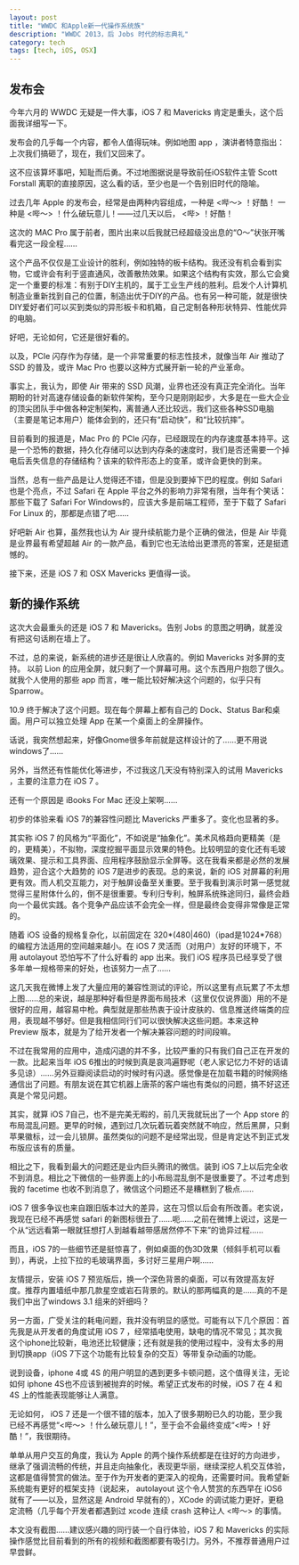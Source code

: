 ```yaml
---
layout: post
title: "WWDC 和Apple新一代操作系统族"
description: "WWDC 2013，后 Jobs 时代的标志典礼"
category: tech
tags: [tech, iOS, OSX]
---
```



## 发布会

今年六月的 WWDC 无疑是一件大事，iOS 7 和 Mavericks 肯定是重头，这个后面我详细写一下。

发布会的几乎每一个内容，都令人值得玩味。例如地图 app ，演讲者特意指出：上次我们搞砸了，现在，我们又回来了。

这不应该算坏事吧，知耻而后勇。不过地图据说是导致前任iOS软件主管 Scott Forstall 离职的直接原因，这么看的话，至少也是一个告别旧时代的隐喻。

过去几年 Apple 的发布会，经常是由两种内容组成，一种是 &lt;哔～&gt; ！好酷！ 一种是 &lt;哔～&gt; ！什么破玩意儿！——过几天以后， &lt;哔&gt; ！好酷！

这次的 MAC Pro 属于前者，图片出来以后我就已经超级没出息的“O～”状张开嘴看完这一段全程……

这个产品不仅仅是工业设计的胜利，例如独特的板卡结构。我还没有机会看到实物，它或许会有利于竖直通风，改善散热效果。如果这个结构有实效，那么它会奠定一个重要的标准：有别于DIY主机的，属于工业生产线的胜利。启发个人计算机制造业重新找到自己的位置，制造出优于DIY的产品。也有另一种可能，就是很快DIY爱好者们可以买到类似的异形板卡和机箱，自己定制各种形状特异、性能优异的电脑。

好吧，无论如何，它还是很好看的。

以及，PCIe 闪存作为存储，是一个非常重要的标志性技术，就像当年 Air 推动了 SSD 的普及，或许 Mac Pro 也要以这种方式展开新一轮的产业革命。

事实上，我认为，即使 Air 带来的 SSD 风潮，业界也还没有真正完全消化。当年期盼的针对高速存储设备的新软件架构，至今只是刚刚起步，大多是在一些大企业的顶尖团队手中做各种定制架构，离普通人还比较远，我们这些各种SSD电脑（主要是笔记本用户）能体会到的，还只有“启动快”，和“比较抗摔”。

目前看到的报道是，Mac Pro 的 PCIe 闪存，已经跟现在的内存速度基本持平。这是一个恐怖的数据，持久化存储可以达到内存条的速度时，我们是否还需要一个掉电后丢失信息的存储结构？该来的软件形态上的变革，或许会更快的到来。

当然，总有一些产品是让人觉得还不错，但是没到要掉下巴的程度。例如 Safari 也是个亮点，不过 Safari 在 Apple 平台之外的影响力非常有限，当年有个笑话：那些下载了 Safari For Windows的，应该大多是前端工程师，至于下载了 Safari For Linux 的，那都是点错了吧……

好吧新 Air 也算，虽然我也认为 Air 提升续航能力是个正确的做法，但是 Air 毕竟是业界最有希望超越 Air 的一款产品，看到它也无法给出更漂亮的答案，还是挺遗憾的。

接下来，还是 iOS 7 和 OSX Mavericks 更值得一谈。

## 新的操作系统

这次大会最重头的还是 iOS 7 和 Mavericks。告别 Jobs 的意图之明确，就差没有把这句话刷在墙上了。

不过，总的来说，新系统的进步还是很让人欣喜的。例如 Mavericks 对多屏的支持。 以前 Lion 的应用全屏，就只剩了一个屏幕可用。这个东西用户抱怨了很久。就我个人使用的那些 app 而言，唯一能比较好解决这个问题的，似乎只有 Sparrow。

10.9 终于解决了这个问题。现在每个屏幕上都有自己的 Dock、Status Bar和桌面。用户可以独立处理 App 在某一个桌面上的全屏操作。

话说，我突然想起来，好像Gnome很多年前就是这样设计的了……更不用说windows了……

另外，当然还有性能优化等进步，不过我这几天没有特别深入的试用 Mavericks ，主要的注意力在 iOS 7 。

还有一个原因是 iBooks For Mac 还没上架啊……

初步的体验来看 iOS 7的兼容性问题比 Mavericks 严重多了。变化也显著的多。

其实称 iOS 7 的风格为“平面化”，不如说是“抽象化”。美术风格趋向更精美（是的，更精美），不拟物，深度挖掘平面显示效果的特色。比较明显的变化还有毛玻璃效果、提示和工具界面、应用程序鼓励显示全屏等。这在我看来都是必然的发展趋势，迎合这个大趋势的 iOS 7是进步的表现。总的来说，新的 iOS 对屏幕的利用更有效。而人机交互能力，对于触屏设备至关重要。至于我看到演示时第一感觉就觉得三星附体什么的，倒不是很重要。专利归专利，触屏系统殊途同归，最终会趋向一个最优实践。各个竞争产品应该不会完全一样，但是最终会变得非常像是正常的。

随着 iOS 设备的规格复杂化，以前固定在 320\*(480\|460)（ipad是1024\*768）的编程方法适用的空间越来越小。在 iOS 7 灵活而（对用户）友好的环境下，不用 autolayout 恐怕写不了什么好看的 app 出来。我们 iOS 程序员已经享受了很多年单一规格带来的好处，也该努力一点了……

这几天我在微博上发了大量应用的兼容性测试的评论，所以这里有点玩累了不太想上图……总的来说，越是那种好看但是界面布局技术（这里仅仅说界面）用的不是很好的应用，越容易中枪。典型就是那些热衷于设计皮肤的、信息推送终端类的应用，表现越不够好。但是我相信同行们可以很快解决这些问题。本来这种 Preview 版本，就是为了给开发者一个解决兼容问题的时间段嘛。

不过在我常用的应用中，造成闪退的并不多，比较严重的只有我们自己正在开发的一款。比起来当年 iOS 6推出的时候到真是哀鸿遍野呢（老人家记忆力不好的话请多见谅）……另外豆瓣阅读启动的时候时有闪退。感觉像是在加载书籍的时候网络通信出了问题。有朋友说在其它机器上唐茶的客户端也有类似的问题，搞不好这还真是个常见问题。

其实，就算 iOS 7自己，也不是完美无暇的，前几天我就玩出了一个 App store 的布局混乱问题。更早的时候，遇到过几次玩着玩着突然就不响应，然后黑屏，只剩苹果徽标，过一会儿锁屏。虽然类似的问题不是经常出现，但是肯定达不到正式发布版应该有的质量。

相比之下，我看到最大的问题还是业内巨头腾讯的微信。装到 iOS 7上以后完全收不到消息。相比之下微信的一些界面上的小布局混乱倒不是很重要了。不过考虑到我的 facetime 也收不到消息了，微信这个问题还不是糟糕到了极点……

iOS 7 很多争议也来自跟旧版本过大的差异，这在习惯以后会有所改善。老实说，我现在已经不再感觉 safari 的新图标很丑了……呃……之前在微博上说过，这是一个从“远远看第一眼就狂想打人到越看越带感居然停不下来”的诡异过程……

而且，iOS 7的一些细节还是挺惊喜了，例如桌面的伪3D效果（倾斜手机可以看到），再说，上拉下拉的毛玻璃界面，多讨好三星用户啊……

友情提示，安装 iOS 7 预览版后，换一个深色背景的桌面，可以有效提高友好度。推荐内置墙纸中那几款星空或岩石背景的。默认的那两幅真的是……真的不是我们中出了windows 3.1 组来的奸细吗？

另一方面，广受关注的耗电问题，我并没有明显的感觉。可能有以下几个原因：首先我是从开发者的角度试用 iOS 7 ，经常插电使用，缺电的情况不常见；其次我这个iphone比较新，电池还比较健康；还有就是我的使用过程中，没有太多的用到切换app（iOS 7下这个功能有比较复杂的交互）等带复杂动画的功能。

说到设备，iphone 4或 4S 的用户明显的遇到更多卡顿问题，这个值得关注，无论如何 iphone 4S也不应该到被抛弃的时候。希望正式发布的时候，iOS 7 在 4 和 4S 上的性能表现能够让人满意。

无论如何， iOS 7 还是一个很不错的版本，加入了很多期盼已久的功能，至少我已经不再感觉“&lt;哔～&gt; ！什么破玩意儿！”，至于会不会最终变成“&lt;哔&gt; ！好酷！”，我很期待。

单单从用户交互的角度，我认为 Apple 的两个操作系统都是在往好的方向进步，继承了强调流畅的传统，并且走向抽象化，表现更华丽，继续深挖人机交互体验，这都是值得赞赏的做法。至于作为开发者的更深入的视角，还需要时间。我希望新系统能有更好的框架支持（说起来， autolayout 这个令人赞赏的东西早在 iOS6 就有了——以及，显然这是 Android 早就有的），XCode 的调试能力更好，更稳定流畅（几乎每个开发者都遇到过 xcode 连续 crash 这种让人 &lt;哔～&gt; 的事情。

本文没有截图……建议感兴趣的同行装一个自行体验，iOS 7 和 Mavericks 的实际操作感觉比目前看到的所有的视频和截图都要有吸引力。另外，不推荐普通用户过早尝鲜。
